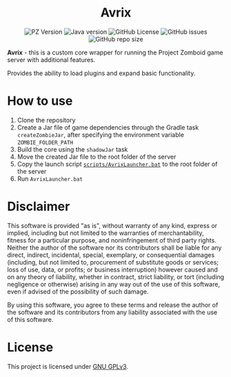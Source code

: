 <div align="center">
    <h1>Avrix</h1>
</div>

<p align="center">
    <img alt="PZ Version" src="https://img.shields.io/badge/Project_Zomboid-41.78.16-blue">
    <img alt="Java version" src="https://img.shields.io/badge/Java-17-orange">
    <img alt="GitHub License" src="https://img.shields.io/github/license/Brov3r/Avrix">
    <img alt="GitHub issues" src="https://img.shields.io/github/issues-raw/Brov3r/Avrix">
    <img alt="GitHub repo size" src="https://img.shields.io/github/repo-size/Brov3r/Avrix">
</p>

**Avrix** - this is a custom core wrapper for running the Project Zomboid game server with additional features.

Provides the ability to load plugins and expand basic functionality.

# How to use
1) Clone the repository
2) Create a Jar file of game dependencies through the Gradle task `createZombieJar`, after specifying the environment variable `ZOMBIE_FOLDER_PATH`
3) Build the core using the `shadowJar` task
4) Move the created Jar file to the root folder of the server
5) Copy the launch script [`scripts/AvrixLauncher.bat`](./scripts/AvrixLauncher.bat) to the root folder of the server
6) Run `AvrixLauncher.bat`

# Disclaimer
This software is provided "as is", without warranty of any kind, express or implied, including but not limited to the warranties of merchantability, fitness for a particular purpose, and noninfringement of third party rights. Neither the author of the software nor its contributors shall be liable for any direct, indirect, incidental, special, exemplary, or consequential damages (including, but not limited to, procurement of substitute goods or services; loss of use, data, or profits; or business interruption) however caused and on any theory of liability, whether in contract, strict liability, or tort (including negligence or otherwise) arising in any way out of the use of this software, even if advised of the possibility of such damage.

By using this software, you agree to these terms and release the author of the software and its contributors from any liability associated with the use of this software.

# License
This project is licensed under [GNU GPLv3](./LICENSE).